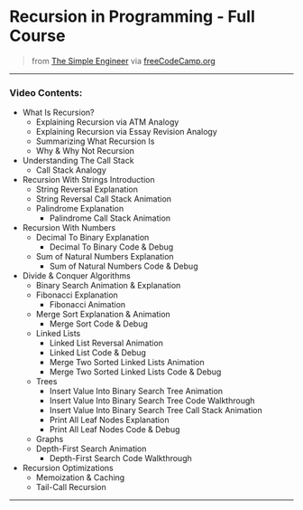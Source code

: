 # Recursion in Programming - Full Course

> from [The Simple Engineer](https://youtube.com/TheSimpleEngineer) via [freeCodeCamp.org](https://www.freecodecamp.org/)

---

### Video Contents:

- What Is Recursion?
    - Explaining Recursion via ATM Analogy
    - Explaining Recursion via Essay Revision Analogy
    - Summarizing What Recursion Is
    - Why & Why Not Recursion
- Understanding The Call Stack
    - Call Stack Analogy
- Recursion With Strings Introduction 
    - String Reversal Explanation
    - String Reversal Call Stack Animation
    - Palindrome Explanation
        - Palindrome Call Stack Animation
- Recursion With Numbers
    - Decimal To Binary Explanation
        - Decimal To Binary Code & Debug
    - Sum of Natural Numbers Explanation
        - Sum of Natural Numbers Code & Debug
- Divide & Conquer Algorithms
    - Binary Search Animation & Explanation
    - Fibonacci Explanation
        - Fibonacci Animation
    - Merge Sort Explanation & Animation
        - Merge Sort Code & Debug
    - Linked Lists
        - Linked List Reversal Animation
        - Linked List Code & Debug
        - Merge Two Sorted Linked Lists Animation
        - Merge Two Sorted Linked Lists Code & Debug
    - Trees
        - Insert Value Into Binary Search Tree Animation
        - Insert Value Into Binary Search Tree Code Walkthrough
        - Insert Value Into Binary Search Tree Call Stack Animation
        - Print All Leaf Nodes Explanation
        - Print All Leaf Nodes Code & Debug
    - Graphs
    - Depth-First Search Animation
        - Depth-First Search Code Walkthrough
- Recursion Optimizations
    - Memoization & Caching
    - Tail-Call Recursion

---

